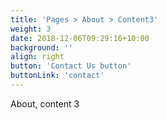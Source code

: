 ```yaml
---
title: 'Pages > About > Content3'
weight: 3
date: 2018-12-06T09:29:16+10:00
background: ''
align: right
button: 'Contact Us button'
buttonLink: 'contact'
---
```


About, content 3

